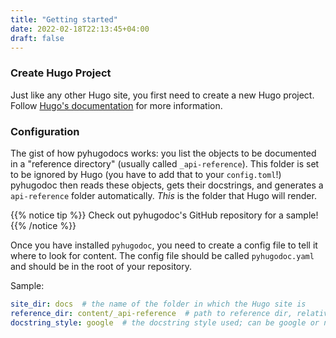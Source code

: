 ```yaml
---
title: "Getting started"
date: 2022-02-18T22:13:45+04:00
draft: false
---
```


### Create Hugo Project

Just like any other Hugo site, you first need to create a new Hugo project.
Follow [Hugo's documentation](https://gohugo.io/getting-started/quick-start/) for more information.


### Configuration

The gist of how pyhugodocs works: you list the objects to be documented in a "reference directory" (usually called `_api-reference`). This folder is set to be ignored by Hugo (you have to add that to your `config.toml`!)
pyhugodoc then reads these objects, gets their docstrings, and generates a `api-reference` folder automatically.
_This_ is the folder that Hugo will render.

{{% notice tip %}}
Check out pyhugodoc's GitHub repository for a sample!
{{% /notice %}}

Once you have installed `pyhugodoc`, you need to create a config file to tell it where to look for
content.
The config file should be called `pyhugodoc.yaml` and should be in the root of your repository.

Sample:
```yaml
site_dir: docs  # the name of the folder in which the Hugo site is
reference_dir: content/_api-reference  # path to reference dir, relative to site_dir
docstring_style: google  # the docstring style used; can be google or numpy
```

